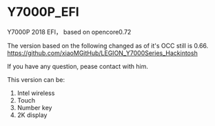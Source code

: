 # Y7000P_EFI
Y7000P 2018 EFI， based on opencore0.72

The version based on the following changed as of it's OCC still is 0.66.
https://github.com/xiaoMGitHub/LEGION_Y7000Series_Hackintosh

If you have any question, pease contact with him.


This version can be:
1. Intel wireless
2. Touch
3. Number key
4. 2K display